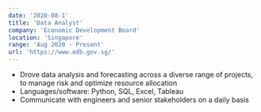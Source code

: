 ```yaml
---
date: '2020-08-1'
title: 'Data Analyst'
company: 'Economic Development Board'
location: 'Singapore'
range: 'Aug 2020 - Present'
url: 'https://www.edb.gov.sg/'
---
```


- Drove data analysis and forecasting across a diverse range of projects, to manage risk and optimize resource allocation
- Languages/software: Python, SQL, Excel, Tableau
- Communicate with engineers and senior stakeholders on a daily basis
